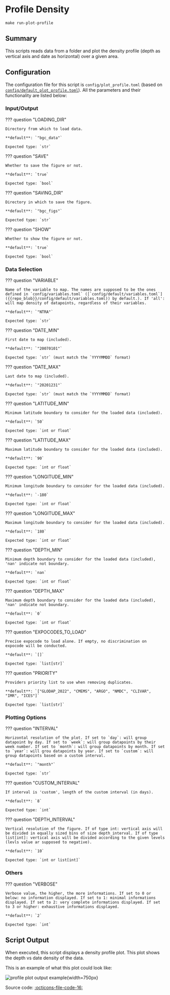 # Profile Density

`make run-plot-profile`
## Summary

This scripts reads data from a folder and plot the density profile (depth as vertical axis and date as horizontal) over a given area.

## Configuration

The configuration file for this script is `config/plot_profile.toml` (based on [`config/default_plot_profile.toml`]({{repo_blob}}/config/default/plot_profile.toml)). All the parameters and their functionality are listed below:
### **Input/Output**
??? question "LOADING_DIR"

    Directory from which to load data.

    **default**: `"bgc_data"`

    Expected type: `str`

??? question "SAVE"

    Whether to save the figure or not.

    **default**: `true`

    Expected type: `bool`

??? question "SAVING_DIR"

    Directory in which to save the figure.

    **default**: `"bgc_figs"`

    Expected type: `str`

??? question "SHOW"

    Whether to show the figure or not.

    **default**: `true`

    Expected type: `bool`
### **Data Selection**
??? question "VARIABLE"

    Name of the variable to map. The names are supposed to be the ones defined in `config/variables.toml` ([`config/default/variables.toml`]({{repo_blob}}/config/default/variables.toml)) by default.). If 'all': will map density of datapoints, regardless of their variables.

    **default**: `"NTRA"`

    Expected type: `str`

??? question "DATE_MIN"

    First date to map (included).

    **default**: `"20070101"`

    Expected type: `str` (must match the `YYYYMMDD` format)

??? question "DATE_MAX"

    Last date to map (included).

    **default**: `"20201231"`

    Expected type: `str` (must match the `YYYYMMDD` format)

??? question "LATITUDE_MIN"

    Minimum latitude boundary to consider for the loaded data (included).

    **default**: `50`

    Expected type: `int or float`

??? question "LATITUDE_MAX"

    Maximum latitude boundary to consider for the loaded data (included).

    **default**: `90`

    Expected type: `int or float`

??? question "LONGITUDE_MIN"

    Minimum longitude boundary to consider for the loaded data (included).

    **default**: `-180`

    Expected type: `int or float`

??? question "LONGITUDE_MAX"

    Maximum longitude boundary to consider for the loaded data (included).

    **default**: `180`

    Expected type: `int or float`

??? question "DEPTH_MIN"

    Minimum depth boundary to consider for the loaded data (included), 'nan' indicate not boundary.

    **default**: `nan`

    Expected type: `int or float`

??? question "DEPTH_MAX"

    Maximum depth boundary to consider for the loaded data (included), 'nan' indicate not boundary.

    **default**: `0`

    Expected type: `int or float`

??? question "EXPOCODES_TO_LOAD"

    Precise expocode to load alone. If empty, no discrimination on expocode will be conducted.

    **default**: `[]`

    Expected type: `list[str]`

??? question "PRIORITY"

    Providers priority list to use when removing duplicates.

    **default**: `["GLODAP_2022", "CMEMS", "ARGO", "NMDC", "CLIVAR", "IMR", "ICES"]`

    Expected type: `list[str]`
### **Plotting Options**
??? question "INTERVAL"

    Horizontal resolution of the plot. If set to `day`: will group datapoint by day. If set to `week`: will group datapoints by their week number. If set to `month`: will group datapoints by month. If set to `year`: will grou datapoints by year. If set to `custom`: will group datapoints based on a custom interval.

    **default**: `"month"`

    Expected type: `str`

??? question "CUSTOM_INTERVAL"

    If interval is 'custom', length of the custom interval (in days).

    **default**: `8`

    Expected type: `int`

??? question "DEPTH_INTERVAL"

    Vertical resolution of the figure. If of type int: vertical axis will be divided in equally sized bins of size depth_interval. If of type list[int]: vertical axis will be divided according to the given levels (levls value ar supposed to negative).

    **default**: `10`

    Expected type: `int or list[int]`
### **Others**
??? question "VERBOSE"

    Verbose value, the higher, the more informations. If set to 0 or below: no information displayed. If set to 1: minimal informations displayed. If set to 2: very complete informations displayed. If set to 3 or higher: exhaustive informations displayed.

    **default**: `2`

    Expected type: `int`
## Script Output
When executed, this script displays a density profile plot. This plot shows the depth vs date density of the data.

This is an example of what this plot could look like:

![profile plot output example]({{fix_url("assets/plots/profile.png")}}){width=750px}

Source code: [:octicons-file-code-16:]({{repo_blob}}/scripts/plot_profile.py)
